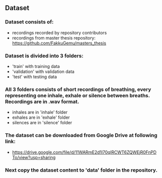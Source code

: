 ## Dataset
### Dataset consists of:
- recordings recorded by repository contributors
- recordings from master thesis repository: https://github.com/FakkuGemu/masters_thesis
### Dataset is divided into 3 folders:
- 'train' with training data
- 'validation' with validation data
- 'test' with testing data
### All 3 folders consists of short recordings of breathing, every representing one inhale, exhale or silence between breaths. Recordings are in .wav format.
- inhales are in 'inhale' folder
- exhales are in 'exhale' folder
- silences are in 'silence' folder

### The dataset can be downloaded from Google Drive at following link:
- https://drive.google.com/file/d/11WARmE2d1I70qIRCWT6ZQWEjR0FnPDTo/view?usp=sharing
### Next copy the dataset content to 'data' folder in the repository.